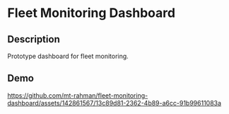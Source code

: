 # Fleet Monitoring Dashboard

## Description
Prototype dashboard for fleet monitoring.

## Demo
https://github.com/mt-rahman/fleet-monitoring-dashboard/assets/142861567/13c89d81-2362-4b89-a6cc-91b99611083a

